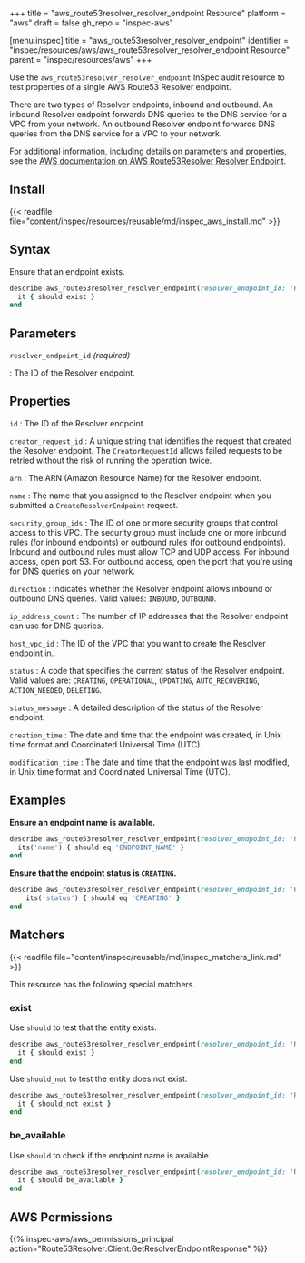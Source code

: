 +++
title = "aws_route53resolver_resolver_endpoint Resource"
platform = "aws"
draft = false
gh_repo = "inspec-aws"

[menu.inspec]
title = "aws_route53resolver_resolver_endpoint"
identifier = "inspec/resources/aws/aws_route53resolver_resolver_endpoint Resource"
parent = "inspec/resources/aws"
+++

Use the `aws_route53resolver_resolver_endpoint` InSpec audit resource to test properties of a single AWS Route53 Resolver endpoint.

There are two types of Resolver endpoints, inbound and outbound. An inbound Resolver endpoint forwards DNS queries to the DNS service for a VPC from your network. An outbound Resolver endpoint forwards DNS queries from the DNS service for a VPC to your network.

For additional information, including details on parameters and properties, see the [AWS documentation on AWS Route53Resolver Resolver Endpoint](https://docs.aws.amazon.com/AWSCloudFormation/latest/UserGuide/aws-resource-route53resolver-resolverendpoint.html).

## Install

{{< readfile file="content/inspec/resources/reusable/md/inspec_aws_install.md" >}}

## Syntax

Ensure that an endpoint exists.

```ruby
describe aws_route53resolver_resolver_endpoint(resolver_endpoint_id: 'ResourceId') do
  it { should exist }
end
```

## Parameters

`resolver_endpoint_id` _(required)_

: The ID of the Resolver endpoint.

## Properties

`id`
: The ID of the Resolver endpoint.

`creator_request_id`
: A unique string that identifies the request that created the Resolver endpoint. The `CreatorRequestId` allows failed requests to be retried without the risk of running the operation twice.

`arn`
: The ARN (Amazon Resource Name) for the Resolver endpoint.

`name`
: The name that you assigned to the Resolver endpoint when you submitted a `CreateResolverEndpoint` request.

`security_group_ids`
: The ID of one or more security groups that control access to this VPC. The security group must include one or more inbound rules (for inbound endpoints) or outbound rules (for outbound endpoints). Inbound and outbound rules must allow TCP and UDP access. For inbound access, open port 53. For outbound access, open the port that you're using for DNS queries on your network.

`direction`
: Indicates whether the Resolver endpoint allows inbound or outbound DNS queries. Valid values: `INBOUND`, `OUTBOUND`.

`ip_address_count`
: The number of IP addresses that the Resolver endpoint can use for DNS queries.

`host_vpc_id`
: The ID of the VPC that you want to create the Resolver endpoint in.

`status`
: A code that specifies the current status of the Resolver endpoint. Valid values are: `CREATING`, `OPERATIONAL`, `UPDATING`, `AUTO_RECOVERING`, `ACTION_NEEDED`, `DELETING`.

`status_message`
: A detailed description of the status of the Resolver endpoint.

`creation_time`
: The date and time that the endpoint was created, in Unix time format and Coordinated Universal Time (UTC).

`modification_time`
: The date and time that the endpoint was last modified, in Unix time format and Coordinated Universal Time (UTC).

## Examples

**Ensure an endpoint name is available.**

```ruby
describe aws_route53resolver_resolver_endpoint(resolver_endpoint_id: 'RESOLVER_ENDPOINT_ID') do
  its('name') { should eq 'ENDPOINT_NAME' }
end
```

**Ensure that the endpoint status is `CREATING`.**

```ruby
describe aws_route53resolver_resolver_endpoint(resolver_endpoint_id: 'RESOLVER_ENDPOINT_ID') do
    its('status') { should eq 'CREATING' }
end
```

## Matchers

{{< readfile file="content/inspec/reusable/md/inspec_matchers_link.md" >}}

This resource has the following special matchers.

### exist

Use `should` to test that the entity exists.

```ruby
describe aws_route53resolver_resolver_endpoint(resolver_endpoint_id: 'RESOLVER_ENDPOINT_ID') do
  it { should exist }
end
```

Use `should_not` to test the entity does not exist.

```ruby
describe aws_route53resolver_resolver_endpoint(resolver_endpoint_id: 'RESOLVER_ENDPOINT_ID') do
  it { should_not exist }
end
```

### be_available

Use `should` to check if the endpoint name is available.

```ruby
describe aws_route53resolver_resolver_endpoint(resolver_endpoint_id: 'RESOLVER_ENDPOINT_ID') do
  it { should be_available }
end
```

## AWS Permissions

{{% inspec-aws/aws_permissions_principal action="Route53Resolver:Client:GetResolverEndpointResponse" %}}

